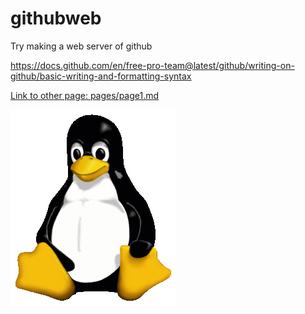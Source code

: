 # githubweb
Try making a web server of github


https://docs.github.com/en/free-pro-team@latest/github/writing-on-github/basic-writing-and-formatting-syntax

[Link to other page: pages/page1.md](pages/page1.md)

![tux image](images/tux.png)


